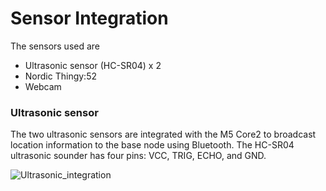 # Sensor Integration

The sensors used are 

- Ultrasonic sensor (HC-SR04) x 2
- Nordic Thingy:52
- Webcam

### Ultrasonic sensor

The two ultrasonic sensors are integrated with the M5 Core2 to broadcast location information to the base node using Bluetooth. The HC-SR04 ultrasonic sounder has four pins: VCC, TRIG, ECHO, and GND. 

![Ultrasonic_integration](C:\Users\jake-\Downloads\CSSE4011_sensor_integration_m5core2.drawio.png)  